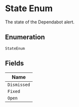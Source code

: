 
# State Enum

The state of the Dependabot alert.

## Enumeration

`StateEnum`

## Fields

| Name |
|  --- |
| `Dismissed` |
| `Fixed` |
| `Open` |

